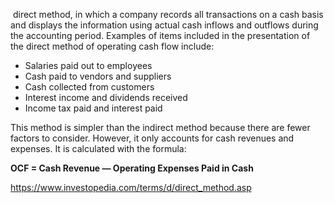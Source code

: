  direct method, in which a company records all transactions on a cash basis and displays the information using actual cash inflows and outflows during the accounting period. Examples of items included in the presentation of the direct method of operating cash flow include:

-   Salaries paid out to employees
-   Cash paid to vendors and suppliers
-   Cash collected from customers
-   Interest income and dividends received
-   Income tax paid and interest paid

This method is simpler than the indirect method because there are fewer factors to consider. However, it only accounts for cash revenues and expenses. It is calculated with the formula:

**OCF = Cash Revenue — Operating Expenses Paid in Cash**

https://www.investopedia.com/terms/d/direct_method.asp